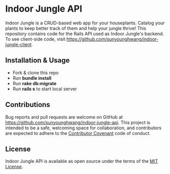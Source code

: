 # Indoor Jungle API

Indoor Jungle is a CRUD-based web app for your houseplants. Catalog your plants to keep better track of them and help your jungle thrive! This repository contains code for the Rails API used as Indoor Jungle's backend. To see client-side code, visit https://github.com/sunyounghwang/indoor-jungle-client.

## Installation & Usage

* Fork & clone this repo
* Run **bundle install**
* Run **rake db:migrate**
* Run **rails s** to start local server

## Contributions

Bug reports and pull requests are welcome on GitHub at https://github.com/sunyounghwang/indoor-jungle-api. This project is intended to be a safe, welcoming space for collaboration, and contributors are expected to adhere to the [Contributor Covenant](http://contributor-covenant.org) code of conduct.

## License

Indoor Jungle API is available as open source under the terms of the [MIT License](https://opensource.org/licenses/MIT).
